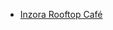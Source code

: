 - [Inzora Rooftop Café](http://roadsandkingdoms.com/breakfast/sometimes-a-boring-breakfast-is-the-best-breakfast-of-all/)
